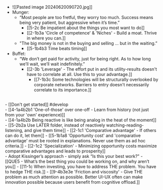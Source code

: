 - ![[Pasted image 20240620090720.jpg]]
- Munger:
  - “Most people are too fretful, they worry too much. Success means being very patient, but aggressive when it’s time.”
    - [[5-2c Be impatient about the things you most want to do]]
    - [[2-1b3a 'Circle of competence' & 'Niches' - Build a moat. Thrive in where you can.]]
  - "The big money is not in the buying and selling … but in the waiting.”
    - [[5-1b4b3 Time beats timing]]
- Buffet:
  - “We don’t get paid for activity, just for being right. As to how long we’ll wait, we’ll wait indefinitely.”
    - [[2-3b 'Leverage' - The effort put in and its utility-results doesn't have to correlate at all. Use this to your advantage.]]
      - [[7-1b3c Some technologies will be structurally overlooked by corporate networks. Barriers to entry doesn't necessarily correlate to its importance.]]
<br>
- [[Don't get started]] #develop
<br>
- [[4-1a4b2b1 'One-of-those' over one-off - Learn from history (not just from your 'own' experience)]]
<br>
- [[4-1a4b2b Being reactive is like being analog in the heat of the moment]]
  - [[5-2b2a Use LATER folder, instead of reactively watching-reading-listening, and give them time]]
    - [[2-1c1 'Comparative advantage' - If others can do it, let them]]
      - [[5-1b1a8 ‘Opportunity cost' and 'comparative advantage' must be rooted in explanations. Never use them as ad hoc criteria.]]
				- [[2-1c2 'Specialization' - Minimizing opportunity costs maximize comparative advantages and leads to prosperity]]
<br>
- Adopt Kissinger’s approach - simply ask “Is this your best work?"
  - [[QUE5 - What’s the best thing you could be working on, and why aren’t you]]
    - [[11-1c When investing, you have to address THE problem. You have to hedge THE risk.]]
      - [[9-4b3e3e 'Friction and viscosity' - Give THE problem as much attention as possible. Better UI-UX often can make innovation possible because users benefit from cognitive offload.]]
